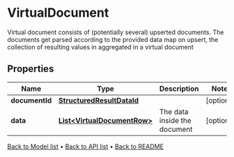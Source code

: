 

# VirtualDocument

Virtual document consists of (potentially several) upserted documents.   The documents get parsed according to the provided data map on upsert, the collection of resulting values in aggregated in a virtual document

## Properties

| Name | Type | Description | Notes |
|------------ | ------------- | ------------- | -------------|
|**documentId** | [**StructuredResultDataId**](StructuredResultDataId.md) |  |  [optional] |
|**data** | [**List&lt;VirtualDocumentRow&gt;**](VirtualDocumentRow.md) | The data inside the document |  [optional] |



[Back to Model list](../README.md#documentation-for-models) &#8226; [Back to API list](../README.md#documentation-for-api-endpoints) &#8226; [Back to README](../README.md)


